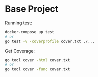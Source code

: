 # Base Project

Running test:
```bash
docker-compose up test
# or
go test -v -coverprofile cover.txt ./...
```

Get Coverage:
```bash
go tool cover -html cover.txt
# or
go tool cover -func cover.txt
```